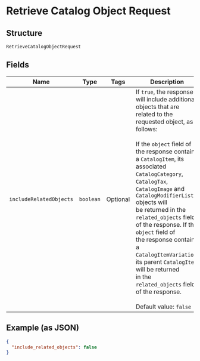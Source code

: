 
# Retrieve Catalog Object Request

## Structure

`RetrieveCatalogObjectRequest`

## Fields

| Name | Type | Tags | Description |
|  --- | --- | --- | --- |
| `includeRelatedObjects` | `boolean` | Optional | If `true`, the response will include additional objects that are related to the<br>requested object, as follows:<br><br>If the `object` field of the response contains a `CatalogItem`, its associated<br>`CatalogCategory`, `CatalogTax`, `CatalogImage` and `CatalogModifierList` objects will<br>be returned in the `related_objects` field of the response. If the `object` field of<br>the response contains a `CatalogItemVariation`, its parent `CatalogItem` will be returned<br>in the `related_objects` field of the response.<br><br>Default value: `false` |

## Example (as JSON)

```json
{
  "include_related_objects": false
}
```

